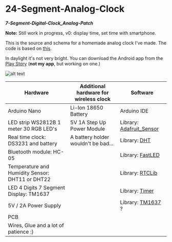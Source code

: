# 24-Segment-Analog-Clock
___7-Segment-Digital-Clock\_Analog-Patch___

__Note:__ Still work in progress, v0: display time, set time with smartphone.

This is the source and schema for a homemade analog clock I've made. The code is based on [this](https://github.com/leonvandenbeukel/3D-7-Segment-Digital-Clock/blob/master/3D-7-Segment-Digital-Clock.ino).

In daylight it's not very bright.
You can download the Android app from the [Play Story](https://play.google.com/store/apps/details?id=nl.leonvandenbeukel.BTDigitalClockApp) (__not my app__, but working on one.)


![alt text](https://github.com/Schn33W0lf/24-Segment-Analog-Clock/blob/master/Schema.png)

| Hardware                              		      | Additional hardware for wireless clock | Software                                                                |
| -------------                          	        | -------------                          | -------------                                                           |
| Arduino Nano                           			    | Li-Ion 18650 Battery                   | Arduino IDE                                                             |
| LED strip WS2812B 1 meter 30 RGB LED's		 	    | 5V 1A Step Up Power Module             | Library: [Adafruit_Sensor](https://github.com/adafruit/Adafruit_Sensor) |
| Real time clock: DS3231 and battery          		| A battery holder wouldn't be bad...    | Library: [DHT](https://github.com/adafruit/DHT-sensor-library)          |
| Bluetooth module: HC-05                 			  |                                        | Library: [FastLED](https://github.com/FastLED/FastLED)                  |
| Temperature and Humidity Sensor: DHT11 or DHT22 |                                        | Library: [RTCLib](https://github.com/adafruit/RTClib)                   |
| LED 4 Digits 7 Segment Display: TM1637          |                                        | Library: [Timer](https://github.com/JChristensen/Timer)                 |
| 5V / 2A  Power Supply								            |                                        | Library: [TM1637](#) ?                                                  |
| PCB                                    			    |                                        |                                                                         |
| Wires, Glue and a lot of patience :)       	    |                                        |                                                                         |

